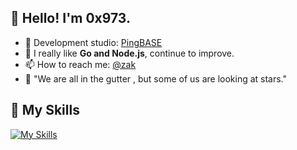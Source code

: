 ## 👋 Hello! I'm 0x973.


- 🔭 Development studio: [PingBASE](https://github.com/pingbase)
- 🌱 I really like **Go and Node.js**, continue to improve.
- 📫 How to reach me: [@zak](mailto:zak@pingbase.cn)
- 🤔️ "We are all in the gutter , but some of us are looking at stars."


## 📌 My Skills
[![My Skills](https://skillicons.dev/icons?i=go,nodejs,js,cs,java,swift,ts,html,css,dotnet,py,docker,kubernetes,cassandra,redis,mysql,spring,express,react,vue,electron,idea,linux,bash,nginx,raspberrypi,visualstudio,vscode&theme=light&perline=14)](https://skillicons.dev)
